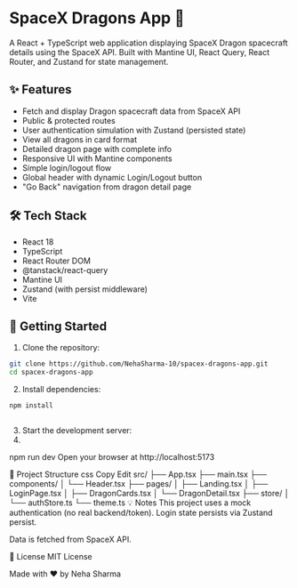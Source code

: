 # SpaceX Dragons App 🚀

A React + TypeScript web application displaying SpaceX Dragon spacecraft details using the SpaceX API. Built with Mantine UI, React Query, React Router, and Zustand for state management.

## ✨ Features

- Fetch and display Dragon spacecraft data from SpaceX API
- Public & protected routes
- User authentication simulation with Zustand (persisted state)
- View all dragons in card format
- Detailed dragon page with complete info
- Responsive UI with Mantine components
- Simple login/logout flow
- Global header with dynamic Login/Logout button
- "Go Back" navigation from dragon detail page

## 🛠️ Tech Stack

- React 18
- TypeScript
- React Router DOM
- @tanstack/react-query
- Mantine UI
- Zustand (with persist middleware)
- Vite

## 🚀 Getting Started

1. Clone the repository:


```bash
git clone https://github.com/NehaSharma-10/spacex-dragons-app.git
cd spacex-dragons-app
```


2. Install dependencies:  

```javascript
npm install
```

```
```
3. Start the development server:
3. 

npm run dev
Open your browser at http://localhost:5173

📁 Project Structure
css
Copy
Edit
src/
├── App.tsx
├── main.tsx
├── components/
│   └── Header.tsx
├── pages/
│   ├── Landing.tsx
│   ├── LoginPage.tsx
│   ├── DragonCards.tsx
│   └── DragonDetail.tsx
├── store/
│   └── authStore.ts
└── theme.ts
💡 Notes
This project uses a mock authentication (no real backend/token). Login state persists via Zustand persist.

Data is fetched from SpaceX API.

📜 License
MIT License

Made with ❤️ by Neha Sharma
